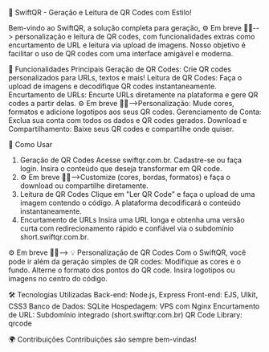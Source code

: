 🚀 SwiftQR - Geração e Leitura de QR Codes com Estilo!

Bem-vindo ao SwiftQR, a solução completa para geração, ⚙ Em breve 👷‍♂️--> personalização e leitura de QR codes, com funcionalidades extras como encurtamento de URL e leitura via upload de imagens. Nosso objetivo é facilitar o uso de QR codes com uma interface amigável e moderna.

🌟 Funcionalidades Principais
Geração de QR Codes: Crie QR codes personalizados para URLs, textos e mais!
Leitura de QR Codes: Faça o upload de imagens e decodifique QR codes instantaneamente.
Encurtamento de URLs: Encurte URLs diretamente na plataforma e gere QR codes a partir delas.
⚙ Em breve 👷‍♂️-->Personalização: Mude cores, formatos e adicione logotipos aos seus QR codes.
Gerenciamento de Conta: Exclua sua conta com todos os dados e QR codes gerados.
Download e Compartilhamento: Baixe seus QR codes e compartilhe onde quiser.

🚀 Como Usar
1. Geração de QR Codes
Acesse swiftqr.com.br.
Cadastre-se ou faça login.
Insira o conteúdo que deseja transformar em QR code.
2. ⚙ Em breve 👷‍♂️-->Customize (cores, bordas, formatos) e faça o download ou compartilhe diretamente.
3. Leitura de QR Codes
Clique em "Ler QR Code" e faça o upload de uma imagem contendo o código.
A plataforma decodificará o conteúdo instantaneamente.
4. Encurtamento de URLs
Insira uma URL longa e obtenha uma versão curta com redirecionamento rápido e confiável via o subdomínio short.swiftqr.com.br.

⚙ Em breve 👷‍♂️-->
💡 Personalização de QR Codes
Com o SwiftQR, você pode ir além da geração simples de QR codes:
Modifique as cores e o fundo.
Alterne o formato dos pontos do QR code.
Insira logotipos ou imagens no centro do código.

🛠 Tecnologias Utilizadas
Back-end: Node.js, Express
Front-end: EJS, UIkit, CSS3
Banco de Dados: SQLite
Hospedagem: VPS com Nginx
Encurtamento de URL: Subdomínio integrado (short.swiftqr.com.br)
QR Code Library: qrcode

🌍 Contribuições
Contribuições são sempre bem-vindas!
